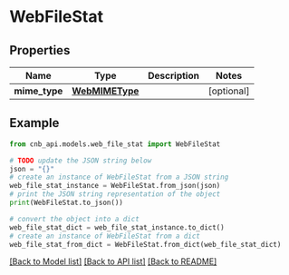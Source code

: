 # WebFileStat


## Properties

Name | Type | Description | Notes
------------ | ------------- | ------------- | -------------
**mime_type** | [**WebMIMEType**](WebMIMEType.md) |  | [optional] 

## Example

```python
from cnb_api.models.web_file_stat import WebFileStat

# TODO update the JSON string below
json = "{}"
# create an instance of WebFileStat from a JSON string
web_file_stat_instance = WebFileStat.from_json(json)
# print the JSON string representation of the object
print(WebFileStat.to_json())

# convert the object into a dict
web_file_stat_dict = web_file_stat_instance.to_dict()
# create an instance of WebFileStat from a dict
web_file_stat_from_dict = WebFileStat.from_dict(web_file_stat_dict)
```
[[Back to Model list]](../README.md#documentation-for-models) [[Back to API list]](../README.md#documentation-for-api-endpoints) [[Back to README]](../README.md)


